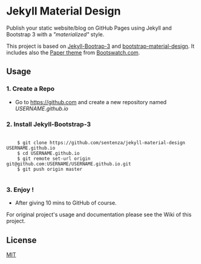 Jekyll Material Design 
======================

Publish your static website/blog on GitHub Pages using Jekyll and Bootstrap 3 with a *"materialized"* style.

This project is based on [Jekyll-Bootrap-3](https://github.com/dbtek/jekyll-bootstrap-3) and 
[bootstrap-material-design](https://github.com/FezVrasta/bootstrap-material-design). It includes also the [Paper theme](http://bootswatch.com/paper) from [Bootswatch.com](http://bootswatch.com).

## Usage

### 1. Create a Repo
- Go to <https://github.com> and create a new repository named *USERNAME.github.io*  

### 2. Install Jekyll-Bootstrap-3  
<pre>
  <code>
    $ git clone https://github.com/sentenza/jekyll-material-design USERNAME.github.io
    $ cd USERNAME.github.io
    $ git remote set-url origin git@github.com:USERNAME/USERNAME.github.io.git
    $ git push origin master  
  </code>
</pre>  
### 3. Enjoy !
- After giving 10 mins to GitHub of course.  

For original project's usage and documentation please see the Wiki of this project.


## License

[MIT](http://opensource.org/licenses/MIT)

